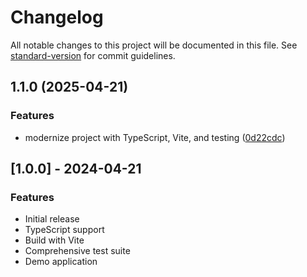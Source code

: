 # Changelog

All notable changes to this project will be documented in this file. See [standard-version](https://github.com/conventional-changelog/standard-version) for commit guidelines.

## 1.1.0 (2025-04-21)

### Features

* modernize project with TypeScript, Vite, and testing ([0d22cdc](https://github.com/tombigel/form-to-url-to-form/commit/0d22cdca57f6756d4b49cea0515e9beb3283223c))

## [1.0.0] - 2024-04-21

### Features

* Initial release
* TypeScript support
* Build with Vite
* Comprehensive test suite
* Demo application
